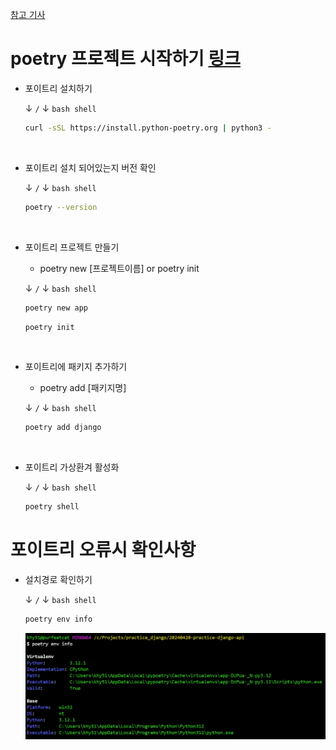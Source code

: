 [참고 기사](https://velog.io/@qlgks1/python-poetry-%EC%84%A4%EC%B9%98%EB%B6%80%ED%84%B0-project-initializing-%ED%99%9C%EC%9A%A9%ED%95%98%EA%B8%B0)  


# poetry 프로젝트 시작하기 [링크](https://python-poetry.org/docs/basic-usage/)  

- 포이트리 설치하기  
  
  &darr; `/` &darr; `bash shell`

  ```bash
  curl -sSL https://install.python-poetry.org | python3 -
  ```

<br>

- 포이트리 설치 되어있는지 버전 확인  

  &darr; `/` &darr; `bash shell`

  ```bash
  poetry --version
  ```

  <br>

- 포이트리 프로젝트 만들기  
  - poetry new [프로젝트이름] or poetry init

  &darr; `/` &darr; `bash shell`
  ```bash
  poetry new app
  ```
  ```bash
  poetry init
  ```

<br>

- 포이트리에 패키지 추가하기  
  - poetry add [패키지명]  

  &darr; `/` &darr; `bash shell`
  ```bash
  poetry add django
  ```

<br>

- 포이트리 가상환겨 활성화  

  &darr; `/` &darr; `bash shell`
  ```bash
  poetry shell
  ```

# 포이트리 오류시 확인사항

- 설치경로 확인하기  
  
  &darr; `/` &darr; `bash shell`
  ```bash
  poetry env info
  ```

  ![alt text](images/markdown-image.png)  

  
<br>
